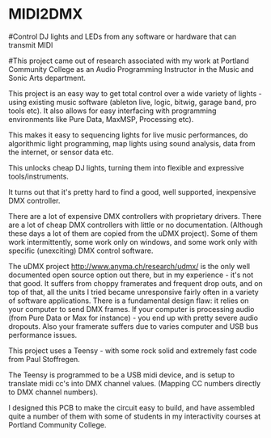 # MIDI2DMX

#Control DJ lights and LEDs from any software or hardware that can transmit MIDI

#This project came out of research associated with my work at Portland Community College as an Audio Programming Instructor in the Music and Sonic Arts department.

This project is an easy way to get total control over a wide variety of lights - using existing music software (ableton live, logic, bitwig, garage band, pro tools etc). It also allows for easy interfacing with programming environments like Pure Data, MaxMSP, Processing etc).

This makes it easy to sequencing lights for live music performances, do algorithmic light programming, map lights using sound analysis, data from the internet, or sensor data etc.

This unlocks cheap DJ lights, turning them into flexible and expressive tools/instruments.

It turns out that it's pretty hard to find a good, well supported, inexpensive DMX controller.

There are a lot of expensive DMX controllers with proprietary drivers. There are a lot of cheap DMX controllers with little or no documentation. (Although these days a lot of them are copied from the uDMX project). Some of them work intermittently, some work only on windows, and some work only with specific (unexciting) DMX control software.

The uDMX project http://www.anyma.ch/research/udmx/ is the only well documented open source option out there, but in my experience - it's not that good. It suffers from choppy framerates and frequent drop outs, and on top of that, all the units I tried became unresponsive fairly often in a variety of software applications. There is a fundamental design flaw: it relies on your computer to send DMX frames. If your computer is processing audio (from Pure Data or Max for instance) - you end up with pretty severe audio dropouts. Also your framerate suffers due to varies computer and USB bus performance issues.

This project uses a Teensy - with some rock solid and extremely fast code from Paul Stoffregen.

The Teensy is programmed to be a USB midi device, and is setup to translate midi cc's into DMX channel values. (Mapping CC numbers directly to DMX channel numbers).

I designed this PCB to make the circuit easy to build, and have assembled quite a number of them with some of students in my interactivity courses at Portland Community College.
